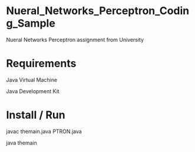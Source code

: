 # Nueral_Networks_Perceptron_Coding_Sample
Nueral Networks Perceptron assignment from University


# Requirements

Java Virtual Machine

Java Development Kit


# Install / Run

javac themain.java PTRON.java

java themain
